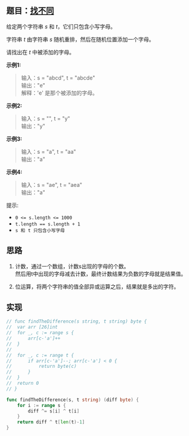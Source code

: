 ## 题目：[找不同](https://leetcode-cn.com/problems/find-the-difference/)

给定两个字符串 *s* 和 *t*，它们只包含小写字母。

字符串 *t* 由字符串 *s* 随机重排，然后在随机位置添加一个字母。

请找出在 *t* 中被添加的字母。

**示例1:**
>输入：s = "abcd", t = "abcde"  
>输出："e"  
>解释：'e' 是那个被添加的字母。

**示例2:**
>输入：s = "", t = "y"  
>输出："y"

**示例3:**
>输入：s = "a", t = "aa"  
>输出："a"  

**示例4:**
>输入：s = "ae", t = "aea"  
>输出："a"

提示:
* `0 <= s.length <= 1000`
* `t.length == s.length + 1`
* `s 和 t 只包含小写字母`
     
## 思路
1. 计数，通过一个数组，计数s出现的字母的个数。  
然后用t中出现的字母减去计数，最终计数结果为负数的字母就是结果值。

2. 位运算，将两个字符串的值全部异或运算之后，结果就是多出的字符。

## 实现
```go
// func findTheDifference(s string, t string) byte {
// 	var arr [26]int
// 	for _, c := range s {
// 		arr[c-'a']++
// 	}
// 
// 	for _, c := range t {
// 		if arr[c-'a']--; arr[c-'a'] < 0 {
// 			return byte(c)
// 		}
// 	}
// 	return 0
// }

func findTheDifference(s, t string) (diff byte) {
	for i := range s {
		diff ^= s[i] ^ t[i]
	}
	return diff ^ t[len(t)-1]
}
```
